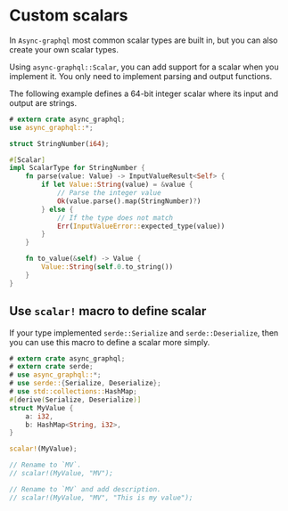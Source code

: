 # Custom scalars

In `Async-graphql` most common scalar types are built in, but you can also create your own scalar types.

Using `async-graphql::Scalar`, you can add support for a scalar when you implement it. You only need to implement parsing and output functions.

The following example defines a 64-bit integer scalar where its input and output are strings.

```rust
# extern crate async_graphql;
use async_graphql::*;

struct StringNumber(i64);

#[Scalar]
impl ScalarType for StringNumber {
    fn parse(value: Value) -> InputValueResult<Self> {
        if let Value::String(value) = &value {
            // Parse the integer value
            Ok(value.parse().map(StringNumber)?)
        } else {
            // If the type does not match
            Err(InputValueError::expected_type(value))
        }
    }

    fn to_value(&self) -> Value {
        Value::String(self.0.to_string())
    }
}
```

## Use `scalar!` macro to define scalar

If your type implemented `serde::Serialize` and `serde::Deserialize`, then you can use this macro to define a scalar more simply.

```rust
# extern crate async_graphql;
# extern crate serde;
# use async_graphql::*;
# use serde::{Serialize, Deserialize};
# use std::collections::HashMap;
#[derive(Serialize, Deserialize)]
struct MyValue {
    a: i32,
    b: HashMap<String, i32>,     
}

scalar!(MyValue);

// Rename to `MV`.
// scalar!(MyValue, "MV");

// Rename to `MV` and add description.
// scalar!(MyValue, "MV", "This is my value");
```
